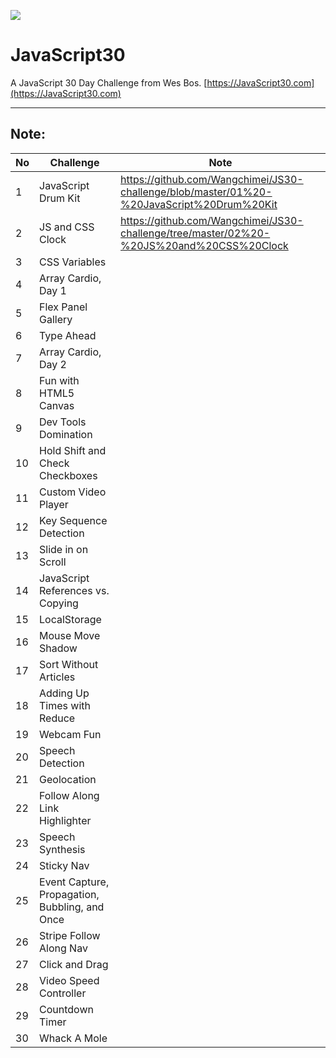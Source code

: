 ![](https://javascript30.com/images/JS3-social-share.png)

# JavaScript30

A JavaScript 30 Day Challenge from Wes Bos.
[https://JavaScript30.com](https://JavaScript30.com)

<hr>

## Note:

| No  | Challenge                                      | Note                                                                                      |
| --- | ---------------------------------------------- | ----------------------------------------------------------------------------------------- |
| 1   | JavaScript Drum Kit                            | https://github.com/Wangchimei/JS30-challenge/blob/master/01%20-%20JavaScript%20Drum%20Kit |
| 2   | JS and CSS Clock                               | https://github.com/Wangchimei/JS30-challenge/tree/master/02%20-%20JS%20and%20CSS%20Clock  |
| 3   | CSS Variables                                  |
| 4   | Array Cardio, Day 1                            |
| 5   | Flex Panel Gallery                             |
| 6   | Type Ahead                                     |
| 7   | Array Cardio, Day 2                            |
| 8   | Fun with HTML5 Canvas                          |
| 9   | Dev Tools Domination                           |
| 10  | Hold Shift and Check Checkboxes                |
| 11  | Custom Video Player                            |
| 12  | Key Sequence Detection                         |
| 13  | Slide in on Scroll                             |
| 14  | JavaScript References vs. Copying              |
| 15  | LocalStorage                                   |
| 16  | Mouse Move Shadow                              |
| 17  | Sort Without Articles                          |
| 18  | Adding Up Times with Reduce                    |
| 19  | Webcam Fun                                     |
| 20  | Speech Detection                               |
| 21  | Geolocation                                    |
| 22  | Follow Along Link Highlighter                  |
| 23  | Speech Synthesis                               |
| 24  | Sticky Nav                                     |
| 25  | Event Capture, Propagation, Bubbling, and Once |
| 26  | Stripe Follow Along Nav                        |
| 27  | Click and Drag                                 |
| 28  | Video Speed Controller                         |
| 29  | Countdown Timer                                |
| 30  | Whack A Mole                                   |
